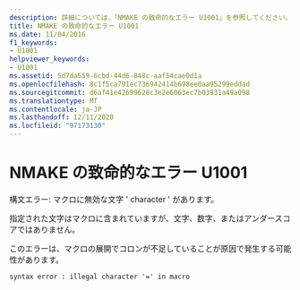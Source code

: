 ```yaml
---
description: 詳細については、「NMAKE の致命的なエラー U1001」を参照してください。
title: NMAKE の致命的なエラー U1001
ms.date: 11/04/2016
f1_keywords:
- U1001
helpviewer_keywords:
- U1001
ms.assetid: 5d7da559-6cbd-44d6-848c-aaf54cae0d1a
ms.openlocfilehash: 8c1f5ca791ec736942414b698ee0aa95299eddad
ms.sourcegitcommit: d6af41e42699628c3e2e6063ec7b03931a49a098
ms.translationtype: MT
ms.contentlocale: ja-JP
ms.lasthandoff: 12/11/2020
ms.locfileid: "97173130"
---
```

# <a name="nmake-fatal-error-u1001"></a>NMAKE の致命的なエラー U1001

構文エラー: マクロに無効な文字 ' character ' があります。

指定された文字はマクロに含まれていますが、文字、数字、またはアンダースコアではありません。

このエラーは、マクロの展開でコロンが不足していることが原因で発生する可能性があります。

```
syntax error : illegal character '=' in macro
```

